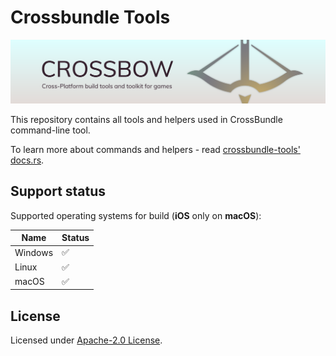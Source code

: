 # Crossbundle Tools

![splash](https://github.com/dodorare/crossbow/blob/main/assets/splash.png?raw=true)

This repository contains all tools and helpers used in CrossBundle command-line tool.

To learn more about commands and helpers - read [crossbundle-tools' docs.rs](https://docs.rs/crossbundle-tools).

## Support status

Supported operating systems for build (**iOS** only on **macOS**):

| Name | Status |
| ---- | ------ |
| Windows | ✅ |
| Linux | ✅ |
| macOS | ✅ |

## License

Licensed under [Apache-2.0 License](../../LICENSE).
